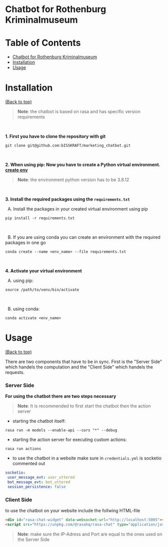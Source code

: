<!-- Add banner here -->

# Chatbot for Rothenburg Kriminalmuseum

<!-- If repo goes public
![GitHub last commit](https://img.shields.io/github/last-commit/bISSKRAFT/marketing_chatbot)
-->

# Table of Contents

- [Chatbot for Rothenburg Kriminalmuseum](#chatbot-for-rothenburg-kriminalmuseum)
- [Installation](#installation)
- [Usage](#usage)

# Installation
[(Back to top)](#table-of-contents)

> **Note**: the chatbot is based on rasa and has specific version requirements

<br />

**1. First you have to clone the repository with git**
```shell
git clone git@github.com:bISSKRAFT/marketing_chatbot.git
```

<br />

**2. When using pip: Now you have to create a Python virtual environment. [create env](https://docs.python.org/3/library/venv.html)**
> **Note**: the environment python version has to be 3.8.12

<br />

**3. Install the required packages using the ```requirements.txt```**

 &nbsp; A. Install the packages in your created virtual environment using pip
   
```shell
pip install -r requirements.txt
``` 
<br />

&nbsp; B. If you are using conda you can create an environment with the required packages in one go
    
```shell
conda create --name <env_name> --file requirements.txt
```

<br />

**4. Activate your virtual environment**
 
&nbsp; A. using pip:
 
```shell
source /path/to/venv/bin/activate
```

<br />

&nbsp; B. using conda:

```shell
conda activate <env_name>
```


# Usage
[(Back to top)](#table-of-contents)

There are two components that have to be in sync. First is the "Server Side" which handels the computation and the "Client Side" which handels the requests.

### Server Side

**For using the chatbot there are two steps necessary**

> **Note**: It is recommended to first start the chatbot then the action server

- starting the chatbot itself:
  
```shell
rasa run -m models --enable-api --cors "*" --debug
```

- starting the action server for executing custom actions:

```shell
rasa run actions
```

- to use the chatbot in a website make sure in ```credentials.yml``` is socketio commented out

```yml
socketio:
 user_message_evt: user_uttered
 bot_message_evt: bot_uttered
 session_persistence: false
```

### Client Side

to use the chatbot on your website include the follwing HTML-file

```html
<div id="rasa-chat-widget" data-websocket-url="http://localhost:5005"></div>
<script src="https://unpkg.com/@rasahq/rasa-chat" type="application/javascript"></script>
```

> **Note**: make sure the IP-Adress and Port are equal to the ones used on the Server Side

